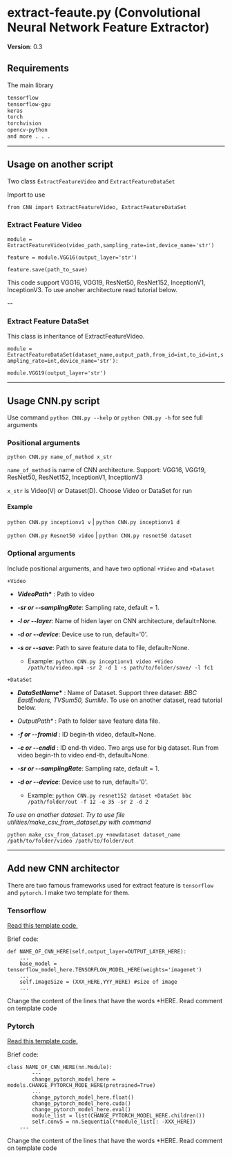 # extract-feaute.py (Convolutional Neural Network Feature Extractor)
__Version__: 0.3
## Requirements
The main library
``` bash
tensorflow
tensorflow-gpu
keras
torch
torchvision
opencv-python
and more . . . 
````
___
## Usage on another script
Two class ``ExtractFeatureVideo`` and ``ExtractFeatureDataSet``

Import to use

``` bash
from CNN import ExtractFeatureVideo, ExtractFeatureDataSet
```
### Extract Feature Video

`` module = ExtractFeatureVideo(video_path,sampling_rate=int,device_name='str')
``

`` feature = module.VGG16(output_layer='str')
``

`` feature.save(path_to_save)
``

This code support VGG16, VGG19, ResNet50, ResNet152, InceptionV1, InceptionV3. To use anoher architecture read tutorial below.

--

### Extract Feature DataSet

This class is inheritance of ExtractFeatureVideo. 

`` module = ExtractFeatureDataSet(dataset_name,output_path,from_id=int,to_id=int,sampling_rate=int,device_name='str'):
``

``module.VGG19(output_layer='str')
``

---

## Usage CNN.py script

Use command ``python CNN.py --help`` or ``python CNN.py -h``  for see full arguments

### Positional arguments

``python CNN.py name_of_method x_str
``

``name_of_method`` is name of CNN architecture. Support: VGG16, VGG19, ResNet50, ResNet152, InceptionV1, InceptionV3

``x_str`` is Video(V) or Dataset(D). Choose Video or DataSet for run

#### Example

``python CNN.py inceptionv1 v``  |    ``python CNN.py inceptionv1 d``

``python CNN.py Resnet50 video``  |    ``python CNN.py resnet50 dataset`` 

### Optional arguments

Include positional arguments, and have two optional ``+Video`` and ``+Dataset``

``+Video``

+ __*VideoPath**__ : Path to video

+ __*-sr or --samplingRate*__: Sampling rate, default = 1.

+ __*-l or --layer*__: Name of hiden layer on CNN architecture, default=None.

+ __*-d or --device*__: Device use to run, default='0'.

+ __*-s or --save*__: Path to save feature data to file, default=None.
    + Example: ``python CNN.py inceptionv1 video +Video /path/to/video.mp4 -sr 2 -d 1 -s path/to/folder/save/ -l fc1``

``+DataSet``

+ __*DataSetName**__ : Name of Dataset. Support three dataset: _*BBC EastEnders, TVSum50, SumMe*_. To use on another dataset, read tutorial below.

+ _OutputPath*_ : Path to folder save feature data file. 

+ __*-f or --fromid*__ : ID begin-th video, default=None.

+ __*-e or --endid*__ : ID end-th video. Two args use for big dataset. Run from video begin-th to video end-th, default=None.

+ __*-sr or --samplingRate*__: Sampling rate, default = 1.

+ __*-d or --device*__: Device use to run, default='0'.
    
    + Example: ``python CNN.py resnet152 dataset +DataSet bbc /path/folder/out -f 12 -e 35 -sr 2 -d 2``

_*To use on another dataset. Try to use file utilities/make_csv_from_dataset.py with command*_

``python make_csv_from_dataset.py +newdataset dataset_name /path/to/folder/video /path/to/folder/out``

---

## Add new CNN architector

There are two famous frameworks used for extract feature is ``tensorflow`` and ``pytorch``. I make two template for them.

### Tensorflow 

[Read this template code.](https://github.com/PhamThinh31/src-for-videosummarization/blob/master/template-tensorflow.py)

Brief code:

```
def NAME_OF_CNN_HERE(self,output_layer=OUTPUT_LAYER_HERE):
    ...
    base_model = tensorflow_model_here.TENSORFLOW_MODEL_HERE(weights='imagenet')
    ...
    self.imageSize = (XXX_HERE,YYY_HERE) #size of image
    ... 
```
Change the content of the lines that have the words *HERE. Read comment on template code

### Pytorch 

[Read this template code.](https://github.com/PhamThinh31/src-for-videosummarization/blob/master/template-pytorch.py)

Brief code:

```
class NAME_OF_CNN_HERE(nn.Module):
        ---
        change_pytorch_model_here = models.CHANGE_PYTORCH_MODE_HERE(pretrained=True)
        ...
        change_pytorch_model_here.float()
        change_pytorch_model_here.cuda()
        change_pytorch_model_here.eval()
        module_list = list(CHANGE_PYTORCH_MODEL_HERE.children())
        self.conv5 = nn.Sequential(*module_list[: -XXX_HERE]) 
    ---
```
Change the content of the lines that have the words *HERE. Read comment on template code
